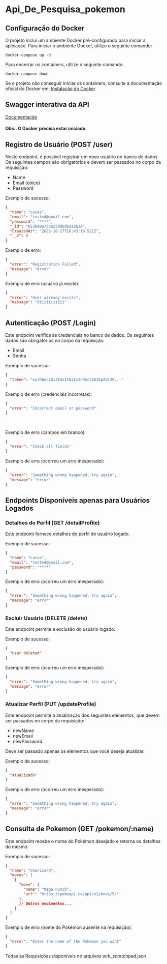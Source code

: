 # Api_De_Pesquisa_pokemon

## Configuração do Docker

O projeto inclui um ambiente Docker pré-configurado para iniciar a aplicação. Para iniciar o ambiente Docker, utilize o seguinte comando:

```shell
docker-compose up -d
```

Para encerrar os containers, utilize o seguinte comando:

```shell
docker-compose down
```

Se o projeto não conseguir iniciar os containers, consulte a documentação oficial do Docker em: [Instalação do Docker](https://docs.docker.com/get-docker/)


## Swagger interativa da API 
[Documentação](http://localhost:3000/api-docs")
#### Obs:. O Docker precisa estar iniciado

## Registro de Usuário (POST /user)

Neste endpoint, é possível registrar um novo usuário no banco de dados. Os seguintes campos são obrigatórios e devem ser passados no corpo da requisição:

- Name
- Email (único)
- Password

Exemplo de sucesso:

```json
{
  "name": "Lucas",
  "email": "teste4@gmail.com",
  "password": "****",
  "_id": "653be8a735623dd6d6aa5b3e",
  "CreatedAt": "2023-10-27T16:43:19.522Z",
  "__v": 0
}
```

Exemplo de erro:

```json
{
  "error": "Registration Failed",
  "message": "error"
}
```

Exemplo de erro (usuário já existe):

```json
{
  "error": "User already exists",
  "message": "Xiiiiiiiiiii"
}
```

## Autenticação (POST /Login)

Este endpoint verifica as credenciais no banco de dados. Os seguintes dados são obrigatórios no corpo da requisição:

- Email
- Senha

Exemplo de sucesso:

```json
{
  "token": "eyJhbGciOiJIUzI1NiIsInR5cCI6IkpXVCJ9..."
}
```

Exemplo de erro (credenciais incorretas):

```json
{
  "error": "Incorrect email or password"
}
```

.

Exemplo de erro (campos em branco):

```json
{
  "error": "Check all fields"
}
```

Exemplo de erro (ocorreu um erro inesperado):

```json
{
  "error": "Something wrong happened, try again",
  "message": "error"
}
```

## Endpoints Disponíveis apenas para Usuários Logados

### Detalhes do Perfil (GET /detailProfile)

Este endpoint fornece detalhes do perfil do usuário logado.

Exemplo de sucesso:

```json
{
  "name": "Lucas",
  "email": "teste4@gmail.com",
  "password": "****"
}
```

Exemplo de erro (ocorreu um erro inesperado):

```json
{
  "error": "Something wrong happened, try again",
  "message": "error"
}
```

### Excluir Usuário (DELETE /delete)

Este endpoint permite a exclusão do usuário logado.

Exemplo de sucesso:

```json
{
  "User deleted"
}
```

Exemplo de erro (ocorreu um erro inesperado):

```json
{
  "error": "Something wrong happened, try again",
  "message": "error"
}
```

### Atualizar Perfil (PUT /updateProfile)

Este endpoint permite a atualização dos seguintes elementos, que devem ser passados no corpo da requisição:

- newName
- newEmail
- newPassword

Deve ser passado apenas os elementos que você deseja atualizar.

Exemplo de sucesso:

```json
{
  "Atualizado"
}
```

Exemplo de erro (ocorreu um erro inesperado):

```json
{
  "error": "Something wrong happened, try again",
  "message": "error"
}
```

## Consulta de Pokemon (GET /pokemon/:name)

Este endpoint recebe o nome do Pokémon desejado e retorna os detalhes do mesmo.

Exemplo de sucesso:

```json
{
  "name": "Charizard",
  "moves": [
    {
      "move": {
        "name": "Mega Punch",
        "url": "https://pokeapi.co/api/v2/move/5/"
      },
      // Outros movimentos...
    }
  ]
}
```

Exemplo de erro (nome do Pokémon ausente na requisição):

```json
{
  "error": "Enter the name of the Pokémon you want"
}
```


Todas as Requisições disponíveis no arquivos wrk_scratchpad.json
.
